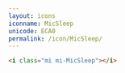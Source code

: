 ```yaml
---
layout: icons
iconname: MicSleep
unicode: ECA0
permalink: /icon/MicSleep/
---
```


``` html
<i class="mi mi-MicSleep"></i>
```
